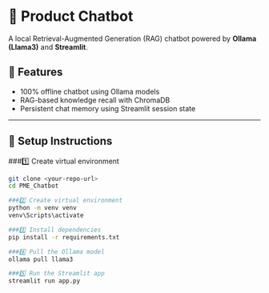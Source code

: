 # 🤖 Product Chatbot

A local Retrieval-Augmented Generation (RAG) chatbot powered by **Ollama (Llama3)** and **Streamlit**.

## 🚀 Features
- 100% offline chatbot using Ollama models
- RAG-based knowledge recall with ChromaDB
- Persistent chat memory using Streamlit session state

---

## 🧠 Setup Instructions

###1️⃣ Create virtual environment
```bash
git clone <your-repo-url>
cd PME_Chatbot

###2️⃣ Create virtual environment
python -m venv venv
venv\Scripts\activate

###3️⃣ Install dependencies
pip install -r requirements.txt

###4️⃣ Pull the Ollama model
ollama pull llama3

###5️⃣ Run the Streamlit app
streamlit run app.py
